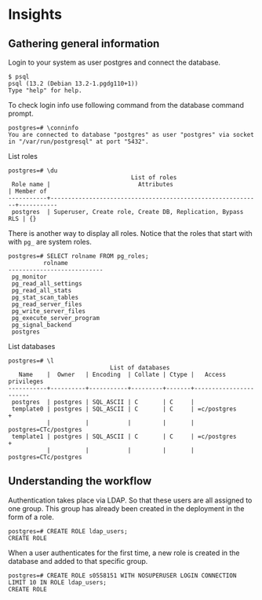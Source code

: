 # Insights

## Gathering general information

Login to your system as user postgres and connect the database.

```text
$ psql
psql (13.2 (Debian 13.2-1.pgdg110+1))
Type "help" for help.
```

To check login info use following command from the database command prompt.

```text
postgres=# \conninfo
You are connected to database "postgres" as user "postgres" via socket in "/var/run/postgresql" at port "5432".
```

List roles

```text
postgres=# \du
                                   List of roles
 Role name |                         Attributes                         | Member of
-----------+------------------------------------------------------------+-----------
 postgres  | Superuser, Create role, Create DB, Replication, Bypass RLS | {}
```

There is another way to display all roles.  Notice that the roles that start with with `pg_` are system roles.

```text
postgres=# SELECT rolname FROM pg_roles;
          rolname
---------------------------
 pg_monitor
 pg_read_all_settings
 pg_read_all_stats
 pg_stat_scan_tables
 pg_read_server_files
 pg_write_server_files
 pg_execute_server_program
 pg_signal_backend
 postgres
```

List databases

```text
postgres=# \l
                             List of databases
   Name    |  Owner   | Encoding  | Collate | Ctype |   Access privileges
-----------+----------+-----------+---------+-------+-----------------------
 postgres  | postgres | SQL_ASCII | C       | C     |
 template0 | postgres | SQL_ASCII | C       | C     | =c/postgres          +
           |          |           |         |       | postgres=CTc/postgres
 template1 | postgres | SQL_ASCII | C       | C     | =c/postgres          +
           |          |           |         |       | postgres=CTc/postgres
```

## Understanding the workflow

Authentication takes place via LDAP. So that these users are all assigned to one group. This group has already been created in the deployment in the form of a role.

```text
postgres=# CREATE ROLE ldap_users;
CREATE ROLE
```

When a user authenticates for the first time, a new role is created in the database and added to that specific group.

```text
postgres=# CREATE ROLE s0558151 WITH NOSUPERUSER LOGIN CONNECTION LIMIT 10 IN ROLE ldap_users;
CREATE ROLE
```



